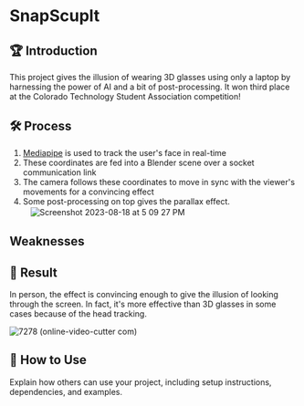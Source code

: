 # SnapScuplt

## 🏆 Introduction
  This project gives the illusion of wearing 3D glasses using only a laptop by harnessing the power of AI and a bit of post-processing. It won third place at the Colorado Technology Student Association competition!

## 🛠 Process

  1. [Mediapipe](https://google.github.io/mediapipe/solutions/face_mesh.html) is used to track the user's face in real-time
  2. These coordinates are fed into a Blender scene over a socket communication link
  3. The camera follows these coordinates to move in sync with the viewer's movements for a convincing effect
  4. Some post-processing on top gives the parallax effect.  
ㅤ![Screenshot 2023-08-18 at 5 09 27 PM](https://github.com/NoahBSchwartz/SnapSculpt/assets/44248582/2553897f-9526-4345-aff8-dbf7a8632536)



## Weaknesses 

## 🎉 Result
In person, the effect is convincing enough to give the illusion of looking through the screen. In fact, it's more effective than 3D glasses in some cases because of the head tracking.

![7278 (online-video-cutter com)](https://github.com/NoahBSchwartz/SnapSculpt/assets/44248582/f67960be-7fb4-445a-9791-a74349004b19)




## 🚀 How to Use

Explain how others can use your project, including setup instructions, dependencies, and examples.



